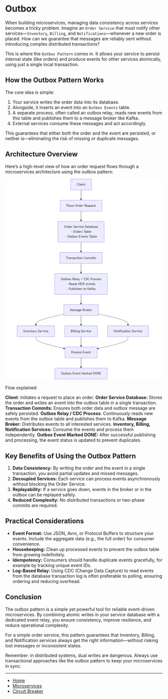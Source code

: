 # Outbox

When building microservices, managing data consistency across services becomes a tricky problem. 
Imagine an `Order Service` that must notify other services—`Inventory`, `Billing`, and `Notifications`—whenever a new order is placed. 
How can we guarantee that messages are reliably sent without introducing complex distributed transactions?


This is where the `Outbox Pattern` comes in. It allows your service to persist internal state (like orders) 
and produce events for other services atomically, using just a single local transaction.

## How the Outbox Pattern Works

The core idea is simple:

1. Your service writes the order data into its database.
2. Alongside, it inserts an event into an `Outbox Events` table.
3. A separate process, often called an outbox relay, reads new events from this table and publishes them to a message broker like Kafka.
4. External services consume these messages and act accordingly.

This guarantees that either both the order and the event are persisted, or neither is—eliminating the risk of missing or duplicate messages.

## Architecture Overview

Here’s a high-level view of how an order request flows through a microservices architecture using the outbox pattern:

<p align="center">
    <img src="./assets/img9.png" alt="img9" width="600"/>
</p>

Flow explained:

**Client**: Initiates a request to place an order.
**Order Service Database:** Stores the order and writes an event into the outbox table in a single transaction.
**Transaction Commits:** Ensures both order data and outbox message are safely persisted.
**Outbox Relay / CDC Process**: Continuously reads new events from the outbox table and publishes them to Kafka.
**Message Broker:** Distributes events to all interested services.
**Inventory, Billing, Notification Services:** Consume the events and process them independently.
**Outbox Event Marked DONE:** After successful publishing and processing, the event status is updated to prevent duplicates.

## Key Benefits of Using the Outbox Pattern

1. **Data Consistency:** By writing the order and the event in a single transaction, you avoid partial updates and missed messages.
2. **Decoupled Services:** Each service can process events asynchronously without blocking the Order Service.
3. **Replayability:** If a service goes down, events in the broker or in the outbox can be replayed safely.
4. **Reduced Complexity:** No distributed transactions or two-phase commits are required.

## Practical Considerations

- **Event Format:** Use JSON, Avro, or Protocol Buffers to structure your events. Include the aggregate data (e.g., the full order) for consumer convenience.
- **Housekeeping:** Clean up processed events to prevent the outbox table from growing indefinitely.
- **Idempotency:** Consumers should handle duplicate events gracefully, for example by tracking unique event IDs.
- **Log-Based Relay:** Using CDC (Change Data Capture) to read events from the database transaction log is often preferable to polling, ensuring ordering and reducing overhead.

## Conclusion

The outbox pattern is a simple yet powerful tool for reliable event-driven microservices. By combining atomic writes in your service database with a dedicated event relay, you ensure consistency, improve resilience, and reduce operational complexity.

For a simple order service, this pattern guarantees that Inventory, Billing, and Notification services always get the right information—without risking lost messages or inconsistent states.

Remember: in distributed systems, dual writes are dangerous. Always use transactional approaches like the outbox pattern to keep your microservices in sync.

---

- [Home](./../../README.md)
- [Microservices](./../tutorials.md)
- [Circuit Breaker](./7_Circuit_Breaker.md)